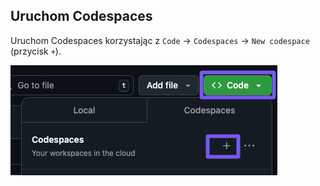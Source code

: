 ## Uruchom Codespaces

Uruchom Codespaces korzystając z `Code` -> `Codespaces` -> `New codespace` (przycisk `+`).

![](imgs/run-codespaces.png)